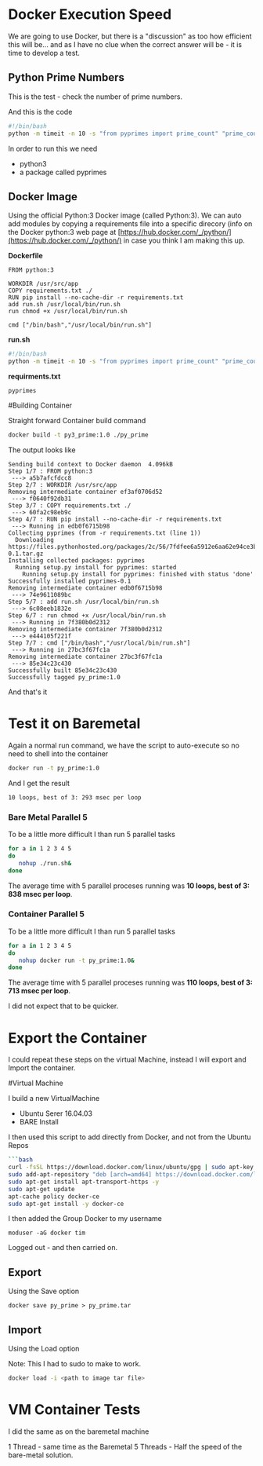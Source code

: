 # Docker Execution Speed

We are going to use Docker, but there is a "discussion" as too how efficient this will be... and as I have no clue when the correct answer will be - it is time to develop a test.

## Python Prime Numbers

This is the test - check the number of prime numbers.

And this is the code

```bash
#!/bin/bash
python -m timeit -n 10 -s "from pyprimes import prime_count" "prime_count(1500000)"
```

In order to run this we need

  - python3
  - a package called pyprimes

## Docker Image

Using the official Python:3 Docker image (called Python:3). We can auto add modules by copying a requirements file into a specific direcory (info on the Docker python:3 web page at [https://hub.docker.com/_/python/](https://hub.docker.com/_/python/) in case you think I am making this up.

**Dockerfile** 

```text
FROM python:3

WORKDIR /usr/src/app
COPY requirements.txt ./
RUN pip install --no-cache-dir -r requirements.txt
add run.sh /usr/local/bin/run.sh
run chmod +x /usr/local/bin/run.sh

cmd ["/bin/bash","/usr/local/bin/run.sh"]
```

**run.sh**

```bash
#!/bin/bash
python -m timeit -n 10 -s "from pyprimes import prime_count" "prime_count(1500000)"
```
**requirments.txt**

```text
pyprimes
```

#Building Container

Straight forward Container build command

```bash
docker build -t py3_prime:1.0 ./py_prime
```

The output looks like

```text
Sending build context to Docker daemon  4.096kB
Step 1/7 : FROM python:3
 ---> a5b7afcfdcc8
Step 2/7 : WORKDIR /usr/src/app
Removing intermediate container ef3af0706d52
 ---> f0640f92db31
Step 3/7 : COPY requirements.txt ./
 ---> 60fa2c98eb9c
Step 4/7 : RUN pip install --no-cache-dir -r requirements.txt
 ---> Running in edb0f6715b98
Collecting pyprimes (from -r requirements.txt (line 1))
  Downloading https://files.pythonhosted.org/packages/2c/56/7fdfee6a5912e6aa62e94ce3b17a20826e336f7fe9c62d30683221a1e68a/pyprimes-0.1.tar.gz
Installing collected packages: pyprimes
  Running setup.py install for pyprimes: started
    Running setup.py install for pyprimes: finished with status 'done'
Successfully installed pyprimes-0.1
Removing intermediate container edb0f6715b98
 ---> 74e9611089bc
Step 5/7 : add run.sh /usr/local/bin/run.sh
 ---> 6c08eeb1832e
Step 6/7 : run chmod +x /usr/local/bin/run.sh
 ---> Running in 7f380b0d2312
Removing intermediate container 7f380b0d2312
 ---> e444105f221f
Step 7/7 : cmd ["/bin/bash","/usr/local/bin/run.sh"]
 ---> Running in 27bc3f67fc1a
Removing intermediate container 27bc3f67fc1a
 ---> 85e34c23c430
Successfully built 85e34c23c430
Successfully tagged py_prime:1.0
```

And that's it

# Test it on Baremetal

Again a normal run command, we have the script to auto-execute so no need to shell into the container

```bash
docker run -t py_prime:1.0
```
And I get the result

```text
10 loops, best of 3: 293 msec per loop
```

### Bare Metal Parallel 5

To be a little more difficult I than run 5 parallel tasks

```bash
for a in 1 2 3 4 5 
do
   nohup ./run.sh&
done
```

The average time with 5 parallel proceses running was **10 loops, best of 3: 838 msec per loop**. 

### Container Parallel 5

To be a little more difficult I than run 5 parallel tasks

```bash
for a in 1 2 3 4 5 
do
   nohup docker run -t py_prime:1.0&
done
```

The average time with 5 parallel proceses running was **110 loops, best of 3: 713 msec per loop**. 

I did not expect that to be quicker.


# Export the Container

I could repeat these steps on the virtual Machine, instead I will export and Import the container.

#Virtual Machine

I build a new VirtualMachine

  - Ubuntu Serer 16.04.03
  - BARE Install
  
I then used this script to add directly from Docker, and not from the Ubuntu Repos

```bash
```bash
curl -fsSL https://download.docker.com/linux/ubuntu/gpg | sudo apt-key add -
sudo add-apt-repository "deb [arch=amd64] https://download.docker.com/linux/ubuntu $(lsb_release -cs) stable"
sudo apt-get install apt-transport-https -y
sudo apt-get update
apt-cache policy docker-ce
sudo apt-get install -y docker-ce
```

I then added the Group Docker to my username

    moduser -aG docker tim
    
Logged out - and then carried on.
  

## Export

Using the Save option

```
docker save py_prime > py_prime.tar
```

## Import

Using the Load option

Note: This I had to sudo to make to work.

```bash
docker load -i <path to image tar file>
```

# VM Container Tests

I did the same as on the baremetal machine

1 Thread - same time as the Baremetal
5 Threads - Half the speed of the bare-metal solution.
 

